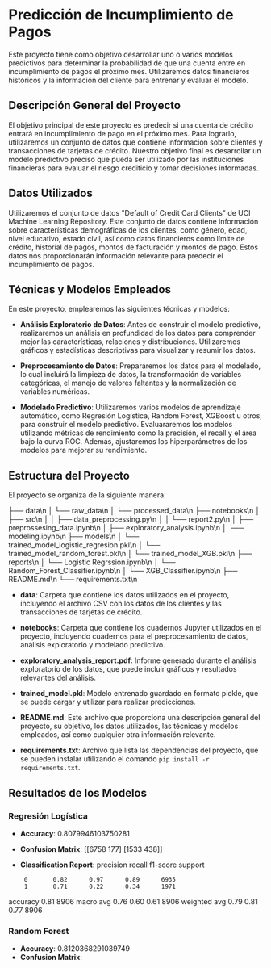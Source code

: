 # Predicción de Incumplimiento de Pagos

Este proyecto tiene como objetivo desarrollar uno o varios modelos predictivos para determinar la probabilidad de que una cuenta entre en incumplimiento de pagos el próximo mes. Utilizaremos datos financieros históricos y la información del cliente para entrenar y evaluar el modelo.

## Descripción General del Proyecto

El objetivo principal de este proyecto es predecir si una cuenta de crédito entrará en incumplimiento de pago en el próximo mes. Para lograrlo, utilizaremos un conjunto de datos que contiene información sobre clientes y transacciones de tarjetas de crédito. Nuestro objetivo final es desarrollar un modelo predictivo preciso que pueda ser utilizado por las instituciones financieras para evaluar el riesgo crediticio y tomar decisiones informadas.

## Datos Utilizados

Utilizaremos el conjunto de datos "Default of Credit Card Clients" de UCI Machine Learning Repository. Este conjunto de datos contiene información sobre características demográficas de los clientes, como género, edad, nivel educativo, estado civil, así como datos financieros como límite de crédito, historial de pagos, montos de facturación y montos de pago. Estos datos nos proporcionarán información relevante para predecir el incumplimiento de pagos.

## Técnicas y Modelos Empleados

En este proyecto, emplearemos las siguientes técnicas y modelos:

- **Análisis Exploratorio de Datos**: Antes de construir el modelo predictivo, realizaremos un análisis en profundidad de los datos para comprender mejor las características, relaciones y distribuciones. Utilizaremos gráficos y estadísticas descriptivas para visualizar y resumir los datos.

- **Preprocesamiento de Datos**: Prepararemos los datos para el modelado, lo cual incluirá la limpieza de datos, la transformación de variables categóricas, el manejo de valores faltantes y la normalización de variables numéricas.

- **Modelado Predictivo**: Utilizaremos varios modelos de aprendizaje automático, como Regresión Logística, Random Forest, XGBoost u otros, para construir el modelo predictivo. Evaluararemos los modelos utilizando métricas de rendimiento como la precisión, el recall y el área bajo la curva ROC. Además, ajustaremos los hiperparámetros de los modelos para mejorar su rendimiento.

## Estructura del Proyecto

El proyecto se organiza de la siguiente manera:

├── data\n
│ └── raw_data\n
│ └── processed_data\n
├── notebooks\n
│ ├── src\n
│ │ ├── data_preprocessing.py\n
│ │ └── report2.py\n
│ ├── preprossesing_data.ipynb\n
│ ├── exploratory_analysis.ipynb\n
│ └── modeling.ipynb\n
├── models\n
│ └── trained_model_logistic_regresion.pkl\n
│ └── trained_model_random_forest.pkl\n
│ └── trained_model_XGB.pkl\n
├── reports\n
│ └── Logistic Regrssion.ipynb\n
│ └── Random_Forest_Classifier.ipynb\n
│ └── XGB_Classifier.ipynb\n
├── README.md\n
└── requirements.txt\n



- **data**: Carpeta que contiene los datos utilizados en el proyecto, incluyendo el archivo CSV con los datos de los clientes y las transacciones de tarjetas de crédito.

- **notebooks**: Carpeta que contiene los cuadernos Jupyter utilizados en el proyecto, incluyendo cuadernos para el preprocesamiento de datos, análisis exploratorio y modelado predictivo.

- **exploratory_analysis_report.pdf**: Informe generado durante el análisis exploratorio de los datos, que puede incluir gráficos y resultados relevantes del análisis.

- **trained_model.pkl**: Modelo entrenado guardado en formato pickle, que se puede cargar y utilizar para realizar predicciones.

- **README.md**: Este archivo que proporciona una descripción general del proyecto, su objetivo, los datos utilizados, las técnicas y modelos empleados, así como cualquier otra información relevante.

- **requirements.txt**: Archivo que lista las dependencias del proyecto, que se pueden instalar utilizando el comando `pip install -r requirements.txt`.


## Resultados de los Modelos

### Regresión Logística
- **Accuracy**: 0.8079946103750281
- **Confusion Matrix**:
[[6758 177]
[1533 438]]
- **Classification Report**:
          precision    recall  f1-score   support

       0       0.82      0.97      0.89      6935
       1       0.71      0.22      0.34      1971

accuracy                           0.81      8906
macro avg 0.76 0.60 0.61 8906
weighted avg 0.79 0.81 0.77 8906

### Random Forest
- **Accuracy**: 0.8120368291039749
- **Confusion Matrix**:


